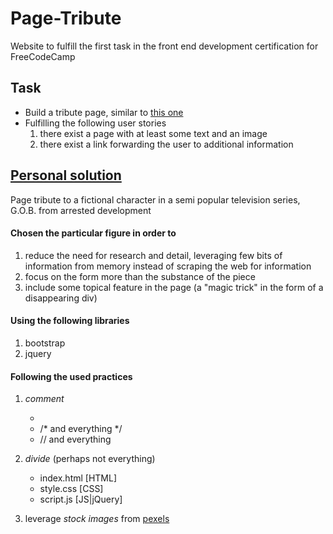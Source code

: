 # Page-Tribute
Website to fulfill the first task in the front end development certification for FreeCodeCamp

## Task
+ Build a tribute page, similar to [this one](https://codepen.io/freeCodeCamp/full/NNvBQW)
+ Fulfilling the following user stories
  1. there exist a page with at least some text and an image
  2. there exist a link forwarding the user to additional information

## [Personal solution](https://codepen.io/borntofrappe/full/JOrgrR/)
Page tribute to a fictional character in a semi popular television series, G.O.B. from arrested development

#### Chosen the particular figure in order to 
1. reduce the need for research and detail, leveraging few bits of information from memory instead of scraping the web for information
2. focus on the form more than the substance of the piece
3. include some topical feature in the page (a "magic trick" in the form of a disappearing div)

#### Using the following libraries
1. bootstrap
2. jquery

#### Following the used practices
1. *comment* 
    - <!-- everything --> 
    - /* and everything */ 
    - // and everything

2. *divide* (perhaps not everything)
    - index.html [HTML]
    - style.css [CSS]
    - script.js [JS|jQuery]
  
3. leverage *stock images* from [pexels](https://www.pexels.com/)
